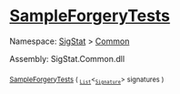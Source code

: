 # [SampleForgeryTests](./Sampler-100663362.md)

Namespace: [SigStat]() > [Common](./../README.md)

Assembly: SigStat.Common.dll

<sub>[SampleForgeryTests](./Sampler-100663362.md) ( <sub>[`List`](https://docs.microsoft.com/en-us/dotnet/api/System.Collections.Generic.List-1)</sub>\<<sub>[`Signature`](./../Signature.md)</sub>> signatures )</sub>&nbsp; &nbsp; &nbsp; &nbsp; &nbsp; &nbsp; &nbsp; &nbsp; &nbsp;<sub></sub>
